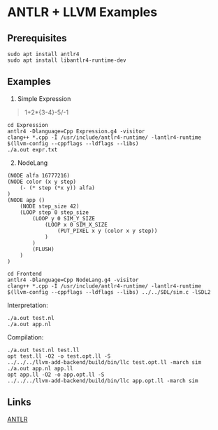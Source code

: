 # ANTLR + LLVM Examples

## Prerequisites
```
sudo apt install antlr4
sudo apt install libantlr4-runtime-dev
```

## Examples
1) Simple Expression
> 1+2*{3-4}-5/-1
```
cd Expression
antlr4 -Dlanguage=Cpp Expression.g4 -visitor
clang++ *.cpp -I /usr/include/antlr4-runtime/ -lantlr4-runtime  $(llvm-config --cppflags --ldflags --libs)
./a.out expr.txt
```
2) NodeLang
```
(NODE alfa 16777216)
(NODE color (x y step)
    (- (* step (*x y)) alfa)
)
(NODE app ()
    (NODE step_size 42)
    (LOOP step 0 step_size
        (LOOP y 0 SIM_Y_SIZE
            (LOOP x 0 SIM_X_SIZE
                (PUT_PIXEL x y (color x y step))
            )
        )
        (FLUSH)
    )
)
```
```
cd Frontend
antlr4 -Dlanguage=Cpp NodeLang.g4 -visitor
clang++ *.cpp -I /usr/include/antlr4-runtime/ -lantlr4-runtime  $(llvm-config --cppflags --ldflags --libs) ../../SDL/sim.c -lSDL2
```
Interpretation:
```
./a.out test.nl
./a.out app.nl
```
Compilation:
```
./a.out test.nl test.ll
opt test.ll -O2 -o test.opt.ll -S
../../../llvm-add-backend/build/bin/llc test.opt.ll -march sim
./a.out app.nl app.ll
opt app.ll -O2 -o app.opt.ll -S
../../../llvm-add-backend/build/bin/llc app.opt.ll -march sim
```

## Links
[ANTLR](https://github.com/antlr/antlr4)
